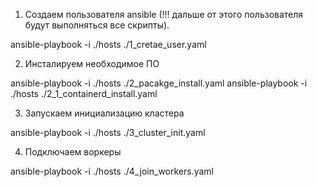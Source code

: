 1. Создаем пользователя ansible (!!! дальше от этого пользователя будут выполняться все скрипты).

ansible-playbook -i ./hosts ./1_cretae_user.yaml

2. Инсталируем необходимое ПО

ansible-playbook -i ./hosts ./2_pacakge_install.yaml
ansible-playbook -i ./hosts ./2_1_containerd_install.yaml

3. Запускаем инициализацию кластера

ansible-playbook -i ./hosts ./3_cluster_init.yaml 

4. Подключаем воркеры

ansible-playbook -i ./hosts ./4_join_workers.yaml
